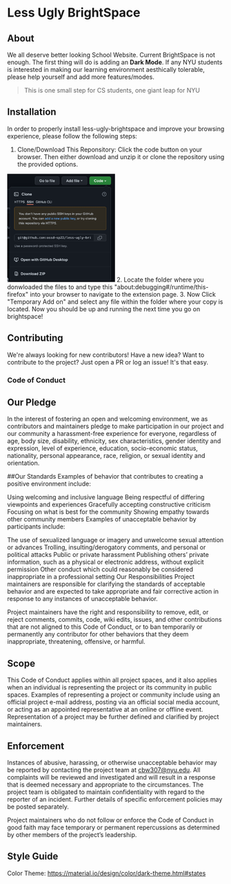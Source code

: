 # Less Ugly BrightSpace

## About

We all deserve better looking School Website.
Current BrightSpace is not enough.
The first thing will do is adding an **Dark Mode**.
If any NYU students is interested in making our learning environment aesthically tolerable,
please help yourself and add more features/modes.

> This is one small step for CS students, one giant leap for NYU

## Installation

In order to properly install less-ugly-brightspace and improve your browsing experience, please follow the following steps:

1. Clone/Download This Reponsitory: Click the code button on your browser. Then either download and unzip it or clone the repository using the provided options.
<img src="code.png"  width="250" height="250" />
2. Locate the folder where you donwloaded the files to and type this "about:debugging#/runtime/this-firefox" into your browser to navigate to the extension page.
3. Now Click "Temporary Add on" and select any file within the folder where your copy is located. Now you should be up and running the next time you go on brightspace!



## Contributing

We're always looking for new contributors! Have a new idea? Want to contribute to the project? Just open a PR or log an issue! It's that easy.

### Code of Conduct

## Our Pledge
In the interest of fostering an open and welcoming environment, we as contributors and maintainers pledge to make participation in our project and our community a harassment-free experience for everyone, regardless of age, body size, disability, ethnicity, sex characteristics, gender identity and expression, level of experience, education, socio-economic status, nationality, personal appearance, race, religion, or sexual identity and orientation.

##Our Standards
Examples of behavior that contributes to creating a positive environment include:

Using welcoming and inclusive language
Being respectful of differing viewpoints and experiences
Gracefully accepting constructive criticism
Focusing on what is best for the community
Showing empathy towards other community members
Examples of unacceptable behavior by participants include:

The use of sexualized language or imagery and unwelcome sexual attention or advances
Trolling, insulting/derogatory comments, and personal or political attacks
Public or private harassment
Publishing others’ private information, such as a physical or electronic address, without explicit permission
Other conduct which could reasonably be considered inappropriate in a professional setting
Our Responsibilities
Project maintainers are responsible for clarifying the standards of acceptable behavior and are expected to take appropriate and fair corrective action in response to any instances of unacceptable behavior.

Project maintainers have the right and responsibility to remove, edit, or reject comments, commits, code, wiki edits, issues, and other contributions that are not aligned to this Code of Conduct, or to ban temporarily or permanently any contributor for other behaviors that they deem inappropriate, threatening, offensive, or harmful.

## Scope
This Code of Conduct applies within all project spaces, and it also applies when an individual is representing the project or its community in public spaces. Examples of representing a project or community include using an official project e-mail address, posting via an official social media account, or acting as an appointed representative at an online or offline event. Representation of a project may be further defined and clarified by project maintainers.

## Enforcement
Instances of abusive, harassing, or otherwise unacceptable behavior may be reported by contacting the project team at cbw307@nyu.edu. All complaints will be reviewed and investigated and will result in a response that is deemed necessary and appropriate to the circumstances. The project team is obligated to maintain confidentiality with regard to the reporter of an incident. Further details of specific enforcement policies may be posted separately.

Project maintainers who do not follow or enforce the Code of Conduct in good faith may face temporary or permanent repercussions as determined by other members of the project’s leadership.

## Style Guide

Color Theme: https://material.io/design/color/dark-theme.html#states

